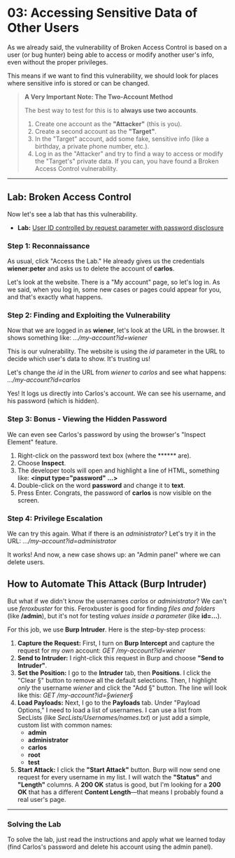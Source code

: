 # 03: Accessing Sensitive Data of Other Users

As we already said, the vulnerability of Broken Access Control is based on a user (or bug hunter) being able to access or modify another user's info, even without the proper privileges.

This means if we want to find this vulnerability, we should look for places where sensitive info is stored or can be changed.

> **A Very Important Note: The Two-Account Method**
>
> The best way to test for this is to **always use two accounts**.
> 1.  Create one account as the **"Attacker"** (this is you).
> 2.  Create a second account as the **"Target"**.
> 3.  In the "Target" account, add some fake, sensitive info (like a birthday, a private phone number, etc.).
> 4.  Log in as the "Attacker" and try to find a way to access or modify the "Target's" private data. If you can, you have found a Broken Access Control vulnerability.

---

## Lab: Broken Access Control

Now let's see a lab that has this vulnerability.
* **Lab:** [User ID controlled by request parameter with password disclosure](https://portswigger.net/web-security/access-control/lab-user-id-controlled-by-request-parameter-with-password-disclosure)

### Step 1: Reconnaissance
As usual, click "Access the Lab." He already gives us the credentials **wiener:peter** and asks us to delete the account of **carlos**.

Let's look at the website. There is a "My account" page, so let's log in. As we said, when you log in, some new cases or pages could appear for you, and that's exactly what happens.

### Step 2: Finding and Exploiting the Vulnerability
Now that we are logged in as **wiener**, let's look at the URL in the browser. It shows something like:
*.../my-account?id=wiener*

This is our vulnerability. The website is using the *id* parameter in the URL to decide which user's data to show. It's trusting us!

Let's change the *id* in the URL from *wiener* to *carlos* and see what happens:
*.../my-account?id=carlos*

Yes! It logs us directly into Carlos's account. We can see his username, and his password (which is hidden).

### Step 3: Bonus - Viewing the Hidden Password
We can even see Carlos's password by using the browser's "Inspect Element" feature.

1.  Right-click on the password text box (where the ****** are).
2.  Choose **Inspect**.
3.  The developer tools will open and highlight a line of HTML, something like:
    **<input type="password" ...>**
4.  Double-click on the word **password** and change it to **text**.
5.  Press Enter. Congrats, the password of **carlos** is now visible on the screen.

### Step 4: Privilege Escalation
We can try this again. What if there is an *administrator*? Let's try it in the URL:
*.../my-account?id=administrator*

It works! And now, a new case shows up: an "Admin panel" where we can delete users.

## How to Automate This Attack (Burp Intruder)

But what if we didn't know the usernames *carlos* or *administrator*? We can't use *feroxbuster* for this. Feroxbuster is good for finding *files and folders* (like **/admin**), but it's not for testing *values inside a parameter* (like **id=...**).

For this job, we use **Burp Intruder**. Here is the step-by-step process:

1.  **Capture the Request:** First, I turn on **Burp Intercept** and capture the request for my *own* account:
    *GET /my-account?id=wiener*
2.  **Send to Intruder:** I right-click this request in Burp and choose **"Send to Intruder"**.
3.  **Set the Position:** I go to the **Intruder** tab, then **Positions**. I click the "Clear §" button to remove all the default selections. Then, I highlight *only* the username *wiener* and click the "Add §" button. The line will look like this:
    *GET /my-account?id=§wiener§*
4.  **Load Payloads:** Next, I go to the **Payloads** tab. Under "Payload Options," I need to load a list of usernames. I can use a list from SecLists (like *SecLists/Usernames/names.txt*) or just add a simple, custom list with common names:
    * **admin**
    * **administrator**
    * **carlos**
    * **root**
    * **test**
5.  **Start Attack:** I click the **"Start Attack"** button. Burp will now send one request for every username in my list. I will watch the **"Status"** and **"Length"** columns. A **200 OK** status is good, but I'm looking for a **200 OK** that has a different **Content Length**—that means I probably found a real user's page.

---

### Solving the Lab
To solve the lab, just read the instructions and apply what we learned today (find Carlos's password and delete his account using the admin panel).
